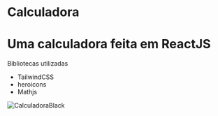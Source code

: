 # Calculadora

<h1>Uma calculadora feita em ReactJS</h1>

<p>Bibliotecas utilizadas</p>
<ul>
  <li>TailwindCSS</li>
  <li>heroicons</li>
  <li>Mathjs</li>
</ul>

![CalculadoraBlack](https://user-images.githubusercontent.com/51209376/155857682-cdbb6c83-83ce-43a1-8565-808aa658d713.png)

